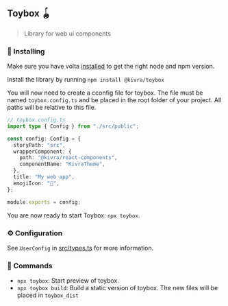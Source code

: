 ## Toybox 🪀

> Library for web ui components

### 🚀 Installing

Make sure you have volta [installed](https://docs.volta.sh/) to get the right node and npm version.

Install the library by running `npm install @kivra/toybox`

You will now need to create a cconfig file for toybox. The file must be named `toybox.config.ts` and be placed in the root folder of your project. All paths will be relative to this file.

```ts
// toybox.config.ts
import type { Config } from "./src/public";

const config: Config = {
  storyPath: "src",
  wrapperComponent: {
    path: "@kivra/react-components",
    componentName: "KivraTheme",
  },
  title: "My web app",
  emojiIcon: "🐒",
};

module.exports = config;
```

You are now ready to start Toybox: `npx toybox`.

### ⚙️ Configuration

See `UserConfig` in [src/types.ts](src/types.ts) for more information.

### 🧞 Commands

- `npx toybox`: Start preview of toybox.
- `npx toybox build`: Build a static version of toybox. The new files will be placed in `toybox_dist`
